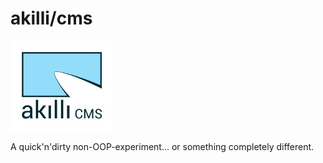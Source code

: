 # akilli/cms

![akıllı CMS](https://raw.githubusercontent.com/akilli/cms/master/public/theme/logo.jpg)

A quick'n'dirty non-OOP-experiment... or something completely different.
